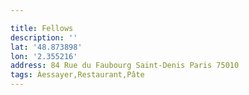 ```yaml
---

title: Fellows
description: ''
lat: '48.873898'
lon: '2.355216'
address: 84 Rue du Faubourg Saint-Denis Paris 75010
tags: Àessayer,Restaurant,Pâte
---
```

